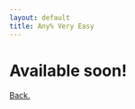 ```yaml
---
layout: default
title: Any% Very Easy
---
```


<p><h1><b>Available soon!</b></h1></p>
<p><a href="/pages/windwaker/windwakermain">Back.</a></p>
<p>&nbsp;</p>
<p>&nbsp;</p>